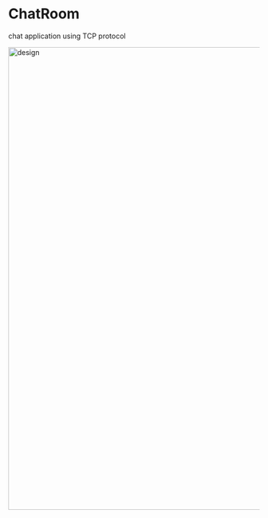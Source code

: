 # ChatRoom
chat application using TCP protocol

<img width="929" alt="design" src="https://github.com/Susanta-Adak/ChatRoom/assets/71361829/87dd6873-3485-47ee-990c-e6b1f68994b3">
